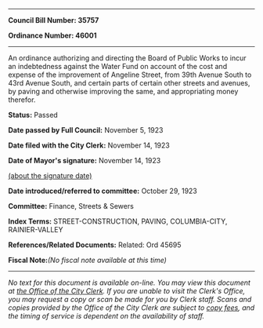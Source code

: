 

********

**Council Bill Number: 35757**
   
**Ordinance Number: 46001**
********

 An ordinance authorizing and directing the Board of Public Works to incur an indebtedness against the Water Fund on account of the cost and expense of the improvement of Angeline Street, from 39th Avenue South to 43rd Avenue South, and certain parts of certain other streets and avenues, by paving and otherwise improving the same, and appropriating money therefor.

**Status:** Passed
   
**Date passed by Full Council:** November 5, 1923
   
**Date filed with the City Clerk:** November 14, 1923
   
**Date of Mayor's signature:** November 14, 1923
   
[(about the signature date)](/~public/approvaldate.htm)
   
   
   
**Date introduced/referred to committee:** October 29, 1923
   
**Committee:** Finance, Streets & Sewers
   
   
**Index Terms:** STREET-CONSTRUCTION, PAVING, COLUMBIA-CITY, RAINIER-VALLEY

**References/Related Documents:** Related: Ord 45695

**Fiscal Note:**_(No fiscal note available at this time)_
********

_No text for this document is available on-line. You may view this document at [the Office of the City Clerk](http://www.seattle.gov/leg/clerk/contactUs.htm). If you are unable to visit the Clerk's Office, you may request a copy or scan be made for you by Clerk staff. Scans and copies provided by the Office of the City Clerk are subject to [copy fees](http://clerk.seattle.gov/~public/clerkfees.htm), and the timing of service is dependent on the availability of staff._

